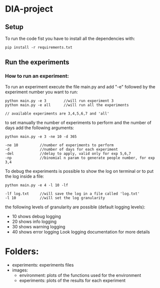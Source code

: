 # DIA-project

## Setup

To run the code fist you have to install all the dependencies with:

    pip install -r requirements.txt

## Run the experiments

### How to run an experiment:
To run an experiment execute the file main.py and add "-e" followed by the experiment number you want to run: 

    python main.py -e 3        //will run experiment 3 
    python main.py -e all      //will run all the experiments 

    // available experiments are 3,4,5,6,7 and 'all'

to set manually the number of experiments to perform and the number of days add the following arguments:

    python main.py -e 3 -ne 10 -d 365

    -ne 10          //number of experiments to perform
    -d              //number of days for each experiment
    -del            //delay to apply, valid only for exp 5,6,7 
    -np             //binomial n param to generate people number, for exp 3,4

To debug the experiments is possible to show the log on terminal or to put the log inside a file:

    python main.py -e 4 -l 10 -lf

    -lf log.txt     //will save the log in a file called 'log.txt'
    -l 10           //will set the log granularity

the following levels of granularity are possible (default logging levels):
* 10 shows debug logging
* 20 shows info logging
* 30 shows warning logging
* 40 shows error logging
Look logging documentation for more details 
    
# Folders:
- experiments: experiments files
- images: 
    - environment: plots of the functions used for the environment
    - experiments: plots of the results for each experiment


